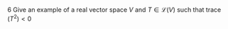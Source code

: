 6 Give an example of a real vector space $V$ and $T \in \mathcal{L}(V)$ such that $\operatorname{trace}\left(T^{2}\right)<0$
